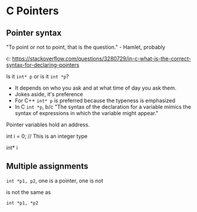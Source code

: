 # C Pointers

## Pointer syntax

"To point or not to point, that is the question." - Hamlet, probably

c: https://stackoverflow.com/questions/3280729/in-c-what-is-the-correct-syntax-for-declaring-pointers

Is it `int* p` or is it `int *p`?
- It depends on who you ask and at what time of day you ask them.
- Jokes aside, it's preference
- For C++ `int* p` is preferred because the typeness is emphasized
- In C `int *p`, b/c "The syntax of the declaration for a variable mimics the syntax of expressions in which the variable might appear."

Pointer variables hold an address.

int i = 0; // This is an integer type

int* i 

## Multiple assignments


`int *p1, p2`, one is a pointer, one is not

is not the same as

`int *p1, *p2`
